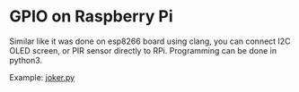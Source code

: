 # GPIO on Raspberry Pi
Similar like it was done on esp8266 board using clang, you can connect I2C OLED screen, or PIR sensor directly to RPi. Programming can be done in python3.

Example: [joker.py](joker.py)
